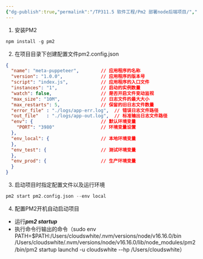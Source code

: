 ```yaml
---
{"dg-publish":true,"permalink":"/TP311.5 软件工程/Pm2 部署node后端项目/","dgPassFrontmatter":true,"created":"2023-07-14T09:11:36.684+08:00","updated":"2024-06-01T10:50:48.094+08:00"}
---
```


1. 安装PM2
```php
npm install -g pm2
```
2. 在项目目录下创建配置文件pm2.config.json
```json
{
  "name": "meta-puppeteer",        // 应用程序的名称
  "version": "1.0.0",              // 应用程序的版本号
  "script": "index.js",            // 应用程序的入口文件
  "instances": "1",                // 启动的实例数量
  "watch": false,                  // 是否开启文件变动监视
  "max_size": "10M",               // 日志文件的最大大小
  "max_restarts": 5,               // 保留的旧日志文件数量
  "error_file" : "./logs/app-err.log",  // 错误日志文件路径
  "out_file"   : "./logs/app-out.log",  // 标准输出日志文件路径
  "env": {                         // 默认环境变量
    "PORT": "3980"                 // 环境变量设置
  },
  "env_local": {                   // 本地环境变量
  },
  "env_test": {                    // 测试环境变量
  },
  "env_prod": {                    // 生产环境变量
  }
}

```
3. 启动项目时指定配置文件以及运行环境
```php
pm2 start pm2.config.json --env local
```
4. 配置PM2开机自动启动项目
- 运行***pm2 startup***
- 执行命令行输出的命令（sudo env PATH=$PATH:/Users/cloudswhite/.nvm/versions/node/v16.16.0/bin /Users/cloudswhite/.nvm/versions/node/v16.16.0/lib/node_modules/pm2/bin/pm2 startup launchd -u cloudswhite --hp /Users/cloudswhite）